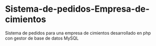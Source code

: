 # Sistema-de-pedidos-Empresa-de-cimientos
Sistema de pedidos para una empresa de cimientos desarrollado en php con gestor de base de datos MySQL
